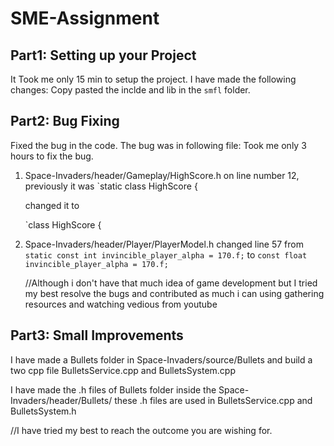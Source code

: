 # SME-Assignment

## Part1: Setting up your Project 
It Took me only 15 min to setup the project. I have made the following changes:
Copy pasted the inclde and lib in the `smfl` folder.

## Part2: Bug Fixing
Fixed the bug in the code. The bug was in following file: Took me only 3 hours to fix the bug.
1. Space-Invaders/header/Gameplay/HighScore.h
	   on line number 12, previously it was 
    `static class HighScore
    {


    changed it to

    `class HighScore
    {

2. Space-Invaders/header/Player/PlayerModel.h
    changed line 57 from 
   `static const int invincible_player_alpha = 170.f;`
    to
   `const float invincible_player_alpha = 170.f;`


   //Although i don't have that much idea of game development but I tried my best resolve the bugs and contributed as much i can using gathering resources and watching 
    vedious from youtube 

## Part3: Small Improvements 

I have made a Bullets folder in Space-Invaders/source/Bullets and build a two cpp file BulletsService.cpp and BulletsSystem.cpp

I have made the .h files of Bullets folder inside the Space-Invaders/header/Bullets/
these .h files are used in BulletsService.cpp and BulletsSystem.h

//I have tried my best to reach the outcome you are wishing for.

